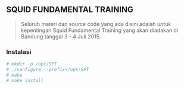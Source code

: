 ## SQUID FUNDAMENTAL TRAINING
> Seluruh materi dan source code
> yang ada disini adalah 
> untuk kepentingan Squid Fundamental Training
> yang akan diadakan di Bandung tanggal 3 - 4 Juli 2015.

### Instalasi
```sh
# mkdir -p /opt/SFT
# ./configure --prefix=/opt/SFT
# make
# make install

```
